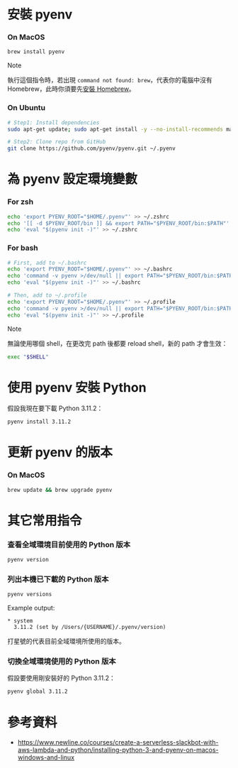 # 安裝 pyenv

### On MacOS

```bash
brew install pyenv
```

>[!Note]
>執行這個指令時，若出現 `command not found: brew`，代表你的電腦中沒有 Homebrew，此時你須要先[安裝 Homebrew](</Tools/Mac/Homebrew.md#安裝>)。

### On Ubuntu

```bash
# Step1: Install dependencies
sudo apt-get update; sudo apt-get install -y --no-install-recommends make build-essential libssl-dev zlib1g-dev libbz2-dev libreadline-dev libsqlite3-dev wget curl llvm libncurses5-dev xz-utils tk-dev libxml2-dev libxmlsec1-dev libffi-dev liblzma-dev

# Step2: Clone repo from GitHub
git clone https://github.com/pyenv/pyenv.git ~/.pyenv
```

# 為 pyenv 設定環境變數

### For zsh

```zsh
echo 'export PYENV_ROOT="$HOME/.pyenv"' >> ~/.zshrc
echo '[[ -d $PYENV_ROOT/bin ]] && export PATH="$PYENV_ROOT/bin:$PATH"' >> ~/.zshrc
echo 'eval "$(pyenv init -)"' >> ~/.zshrc
```

### For bash

```bash
# First, add to ~/.bashrc
echo 'export PYENV_ROOT="$HOME/.pyenv"' >> ~/.bashrc
echo 'command -v pyenv >/dev/null || export PATH="$PYENV_ROOT/bin:$PATH"' >> ~/.bashrc
echo 'eval "$(pyenv init -)"' >> ~/.bashrc

# Then, add to ~/.profile
echo 'export PYENV_ROOT="$HOME/.pyenv"' >> ~/.profile
echo 'command -v pyenv >/dev/null || export PATH="$PYENV_ROOT/bin:$PATH"' >> ~/.profile
echo 'eval "$(pyenv init -)"' >> ~/.profile
```

>[!Note]
>無論使用哪個 shell，在更改完 path 後都要 reload shell，新的 path 才會生效：
>
>```bash
>exec "$SHELL"
>```

# 使用 pyenv 安裝 Python

假設我現在要下載 Python 3.11.2：

```bash
pyenv install 3.11.2
```

# 更新 pyenv 的版本

### On MacOS

```bash
brew update && brew upgrade pyenv
```

# 其它常用指令

### 查看全域環境目前使用的 Python 版本

```bash
pyenv version
```

### 列出本機已下載的 Python 版本

```bash
pyenv versions
```

Example output:

```plaintext
* system
  3.11.2 (set by /Users/{USERNAME}/.pyenv/version)
```

打星號的代表目前全域環境所使用的版本。

### 切換全域環境使用的 Python 版本

假設要使用剛安裝好的 Python 3.11.2：

```bash
pyenv global 3.11.2
```

# 參考資料

- <https://www.newline.co/courses/create-a-serverless-slackbot-with-aws-lambda-and-python/installing-python-3-and-pyenv-on-macos-windows-and-linux>
